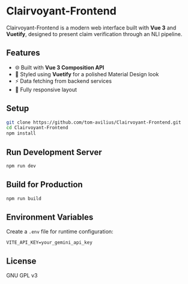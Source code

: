 # Clairvoyant-Frontend

Clairvoyant-Frontend is a modern web interface built with **Vue 3** and **Vuetify**, designed to present claim verification through an NLI pipeline.

## Features

- 🌐 Built with **Vue 3 Composition API**
- 🎨 Styled using **Vuetify** for a polished Material Design look
- ⚡ Data fetching from backend services
- 📱 Fully responsive layout

## Setup

```bash
git clone https://github.com/tom-avilius/Clairvoyant-Frontend.git
cd Clairvoyant-Frontend
npm install
```

## Run Development Server

```bash
npm run dev
```

## Build for Production

```bash
npm run build
```

## Environment Variables

Create a `.env` file for runtime configuration:

```env
VITE_API_KEY=your_gemini_api_key
```

## License

GNU GPL v3
